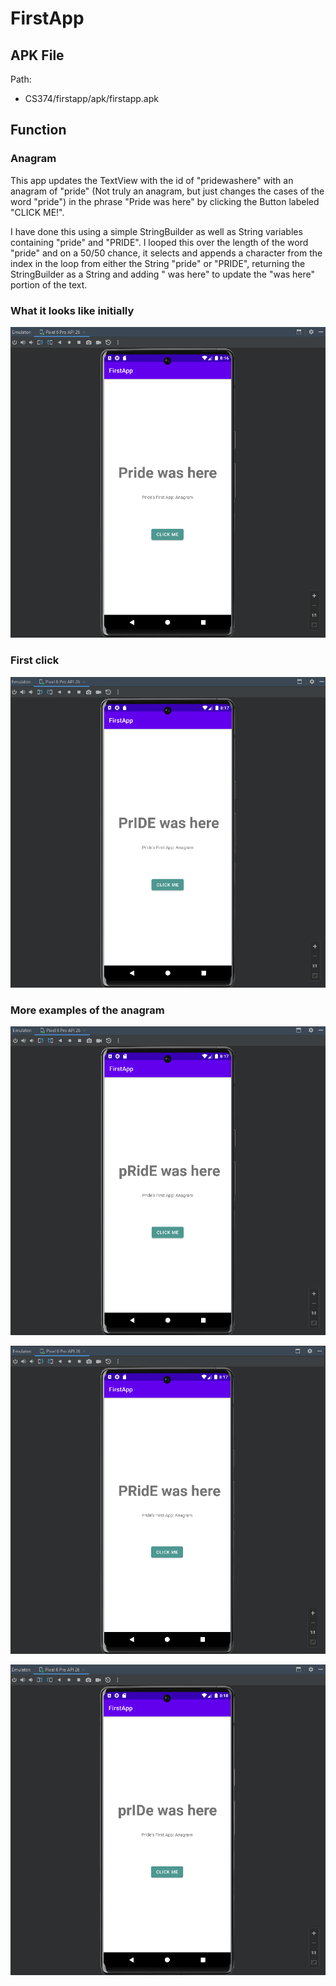 # FirstApp

## APK File

Path:
- CS374/firstapp/apk/firstapp.apk

## Function

### Anagram

This app updates the TextView with the id of "pridewashere" with an anagram
of "pride" (Not truly an anagram, but just changes the cases of the word "pride")
in the phrase "Pride was here" by clicking the Button labeled "CLICK ME!".

I have done this using a simple StringBuilder as well as String variables containing "pride" and "PRIDE".
I looped this over the length of the word "pride" and on a 50/50 chance, it selects and appends 
a character from the index in the loop from either the String "pride" or "PRIDE", returning the
StringBuilder as a String and adding " was here" to update the "was here" portion of the text.

### What it looks like initially

![firstapp1](https://raw.githubusercontent.com/PrideInt/CS374/master/firstapp/readme/firstapp1.png)

### First click

![firstapp1](https://raw.githubusercontent.com/PrideInt/CS374/master/firstapp/readme/firstapp2.png)

### More examples of the anagram

![firstapp1](https://raw.githubusercontent.com/PrideInt/CS374/master/firstapp/readme/firstapp3.png)

![firstapp1](https://raw.githubusercontent.com/PrideInt/CS374/master/firstapp/readme/firstapp4.png)

![firstapp1](https://raw.githubusercontent.com/PrideInt/CS374/master/firstapp/readme/firstapp5.png)
